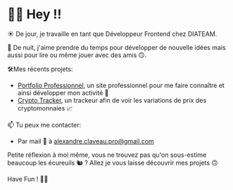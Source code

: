 # 👋🏼 Hey !!

☀️ De jour, je travaille en tant que Développeur Frontend chez DIATEAM.

🌙 De nuit, j'aime prendre du temps pour développer de nouvelle idées mais aussi pour lire ou même jouer avec des amis 🙃.

🛠Mes récents projets:
- [Portfolio Professionnel](https://github.com/ClaveauAlex/portfolio), un site professionnel pour me faire connaître et ainsi développer mon activité 🚀
- [Crypto Tracker](https://github.com/ClaveauAlex/nextjs-crypto-api), un trackeur afin de voir les variations de prix des cryptomonnaies 📈

📫 Tu peux me contacter:
- Par mail 📧  à [alexandre.claveau.pro@gmail.com](alexandre.claveau.pro@gmail.com)

Petite réflexion à moi même, vous ne trouvez pas qu'on sous-estime beaucoup les écureuils 🐿 ? 
Allez je vous laisse découvrir mes projets 🙃


Have Fun ! ✌🏼
